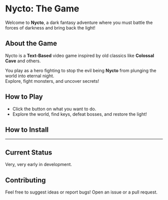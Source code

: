 # Nycto: The Game

Welcome to **Nycto**, a dark fantasy adventure where you must battle the forces of darkness and bring back the light!

## About the Game
Nycto is a **Text-Based** video game inspired by old classics like **Colossal Cave** and others.

You play as a hero fighting to stop the evil being **Nycto** from plunging the world into eternal night.  
Explore, fight monsters, and uncover secrets!

## How to Play
- Click the button on what you want to do.
- Explore the world, find keys, defeat bosses, and restore the light!

## How to Install
___

## Current Status
Very, very early in development.

## Contributing
Feel free to suggest ideas or report bugs! Open an issue or a pull request.
